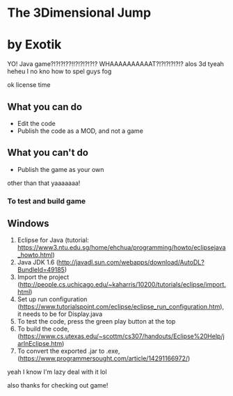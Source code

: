 # The 3Dimensional Jump
# by Exotik

YO! Java game?!?!?!??!!?!?!?!?!? WHAAAAAAAAAAT?!?!?!?!?!?
alos 3d tyeah heheu
I no kno how to spel guys fog

ok license time

## What you can do
- Edit the code
- Publish the code as a MOD, and not a game

## What you can't do
- Publish the game as your own

other than that yaaaaaaa!

### To test and build game
## Windows
1. Eclipse for Java (tutorial: https://www3.ntu.edu.sg/home/ehchua/programming/howto/eclipsejava_howto.html)
2. Java JDK 1.6 (http://javadl.sun.com/webapps/download/AutoDL?BundleId=49185)
3. Import the project (http://people.cs.uchicago.edu/~kaharris/10200/tutorials/eclipse/import.html)
4. Set up run configuration (https://www.tutorialspoint.com/eclipse/eclipse_run_configuration.htm), it needs to be for Display.java
5. To test the code, press the green play button at the top
6. To build the code, (https://www.cs.utexas.edu/~scottm/cs307/handouts/Eclipse%20Help/jarInEclipse.htm)
7. To convert the exported .jar to .exe, (https://www.programmersought.com/article/14291166972/)

yeah I know I'm lazy deal with it lol

also thanks for checking out game!
